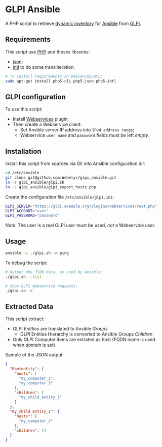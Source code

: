 # GLPI Ansible

A PHP script to retrieve [dynamic
inventory](http://docs.ansible.com/ansible/intro_dynamic_inventory.html) for
[Ansible](http://www.ansible.com/) from [GLPI](http://www.glpi-project.org/).


## Requirements

This script use [PHP](http://php.net) and theses libraries:
* [json](http://php.net/manual/en/json.installation.php);
* [intl](http://php.net/manual/eb/book.intl.php) to do some transliteration.

```bash
# To install requirements on Debian/Ubuntu:
sudo apt-get install php5-cli php5-json php5-intl
```


## GLPI configuration

To use this script:

* Install [Webservices](http://plugins.glpi-project.org/spip.php?article93) plugin;
* Then create a Webservice client:
  * Set Ansible server IP address into `IPv4 address range`;
  * Webservice `user name` and `password` fields must be left _empty_.


## Installation

Install this script from sources via Git into Ansible configuration dir:

```bash
cd /etc/ansible
git clone git@github.com:Webelys/glpi_ansible.git
ln -s glpi_ansible/glpi.sh
ln -s glpi_ansible/glpi_export_hosts.php
```

Create the configuration file `/etc/ansible/glpi.ini`:

```bash
GLPI_SERVER="https://glpi.example.org/plugins/webservices/rest.php"
GLPI_ACCOUNT="user"
GLPI_PASSWORD="password"
```

Note: The user is a real GLPI user must be used, _not_ a Webservice user.


## Usage

```bash
ansible -i ./glpi.sh -m ping
```

To debug the script:

```bash
# Output the JSON data, as used by Ansible:
./glpi.sh --list

# Show GLPI Webservice requests:
./glpi.sh -d
```


## Extracted Data

This script extract:

* GLPI _Entities_ are translated to Ansible _Groups_
  * GLPI Entities Hierarchy is converted to Ansible Groups _Children_
* Only GLPI Computer items are extrated as host (FQDN name is used when
  _domain_ is set)

Sample of the JSON output:

```json
{
  "Rootentity": {
    "hosts": [
      "my_computer_1",
      "my_computer_3"
    ],
    "children": [
      "my_child_entity_1"
    ]
  },
  "my_child_entity_1": {
    "hosts": [
      "my_computer_2"
    ],
    "children": []
  }
}
```

